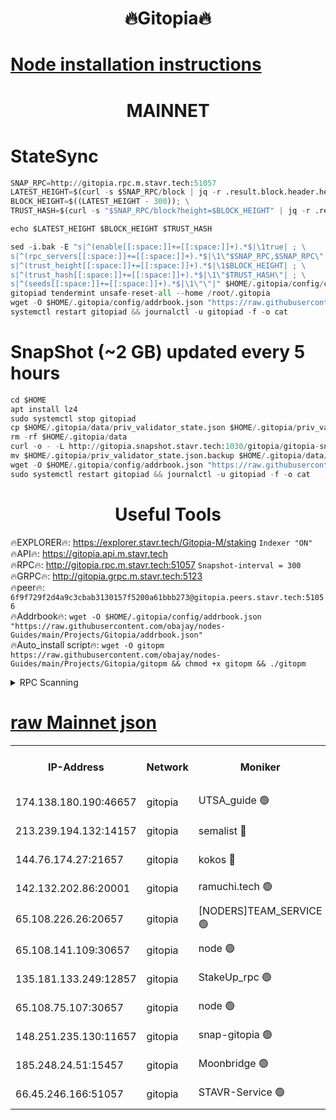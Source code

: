 <h1 align="center"> 🔥Gitopia🔥</h1>

[Node installation instructions](https://github.com/obajay/nodes-Guides/tree/main/Projects/Gitopia)
=

<h1 align="center"> MAINNET</h1>

# StateSync
```python
SNAP_RPC=http://gitopia.rpc.m.stavr.tech:51057
LATEST_HEIGHT=$(curl -s $SNAP_RPC/block | jq -r .result.block.header.height); \
BLOCK_HEIGHT=$((LATEST_HEIGHT - 300)); \
TRUST_HASH=$(curl -s "$SNAP_RPC/block?height=$BLOCK_HEIGHT" | jq -r .result.block_id.hash)

echo $LATEST_HEIGHT $BLOCK_HEIGHT $TRUST_HASH

sed -i.bak -E "s|^(enable[[:space:]]+=[[:space:]]+).*$|\1true| ; \
s|^(rpc_servers[[:space:]]+=[[:space:]]+).*$|\1\"$SNAP_RPC,$SNAP_RPC\"| ; \
s|^(trust_height[[:space:]]+=[[:space:]]+).*$|\1$BLOCK_HEIGHT| ; \
s|^(trust_hash[[:space:]]+=[[:space:]]+).*$|\1\"$TRUST_HASH\"| ; \
s|^(seeds[[:space:]]+=[[:space:]]+).*$|\1\"\"|" $HOME/.gitopia/config/config.toml
gitopiad tendermint unsafe-reset-all --home /root/.gitopia
wget -O $HOME/.gitopia/config/addrbook.json "https://raw.githubusercontent.com/obajay/nodes-Guides/main/Projects/Gitopia/addrbook.json"
systemctl restart gitopiad && journalctl -u gitopiad -f -o cat
```
# SnapShot (~2 GB) updated every 5 hours
```python
cd $HOME
apt install lz4
sudo systemctl stop gitopiad
cp $HOME/.gitopia/data/priv_validator_state.json $HOME/.gitopia/priv_validator_state.json.backup
rm -rf $HOME/.gitopia/data
curl -o - -L http://gitopia.snapshot.stavr.tech:1030/gitopia/gitopia-snap.tar.lz4 | lz4 -c -d - | tar -x -C $HOME/.gitopia --strip-components 2
mv $HOME/.gitopia/priv_validator_state.json.backup $HOME/.gitopia/data/priv_validator_state.json
wget -O $HOME/.gitopia/config/addrbook.json "https://raw.githubusercontent.com/obajay/nodes-Guides/main/Projects/Gitopia/addrbook.json"
sudo systemctl restart gitopiad && journalctl -u gitopiad -f -o cat
```
 <h1 align="center"> Useful Tools</h1>

🔥EXPLORER🔥:      https://explorer.stavr.tech/Gitopia-M/staking  `Indexer "ON"` \
🔥API🔥: 			 		 https://gitopia.api.m.stavr.tech \
🔥RPC🔥:           http://gitopia.rpc.m.stavr.tech:51057              `Snapshot-interval = 300` \
🔥GRPC🔥:          http://gitopia.grpc.m.stavr.tech:5123 \
🔥peer🔥:					 `6f9f729f2d4a9c3cbab3130157f5200a61bbb273@gitopia.peers.stavr.tech:51056` \
🔥Addrbook🔥:    ```wget -O $HOME/.gitopia/config/addrbook.json "https://raw.githubusercontent.com/obajay/nodes-Guides/main/Projects/Gitopia/addrbook.json"``` \
🔥Auto_install script🔥: ```wget -O gitopm https://raw.githubusercontent.com/obajay/nodes-Guides/main/Projects/Gitopia/gitopm && chmod +x gitopm && ./gitopm```


<details>
<summary>RPC Scanning</summary>

<h2 align="center"> We scan nodes in real time every 4 hours. And we provide the final result of RPC endpoints.
We cannot influence the operation of these nodes in any way. </h2>


```python
If Voting Power is higher than 0 --> then the Node is a validator of the network and may be subject to attack and be a potential threat to the chain.
```
```python
We marked such validators with a red symbol
```

</details>

[raw Mainnet json](https://rpc-check.gitopm.stavr.tech/gitopm/rpc-gitopm-result.json)
=

<table><tr><th>IP-Address</th><th>Network</th><th>Moniker</th><th>Latest Block Height</th><th>Earliest Block Height</th><th>Catching Up</th><th>Voting Power</th><th>Scan Time</th></tr><tr><td>174.138.180.190:46657</td><td>gitopia</td><td>UTSA_guide 🟢</td><td>10033482</td><td>6071990</td><td>False</td><td>0</td><td>2023-12-02T21:16:50.482445210UTC</td></tr><tr><td>213.239.194.132:14157</td><td>gitopia</td><td>semalist 🔴</td><td>10033498</td><td>6071990</td><td>False</td><td>428996</td><td>2023-12-02T21:17:11.858784144UTC</td></tr><tr><td>144.76.174.27:21657</td><td>gitopia</td><td>kokos 🔴</td><td>10033504</td><td>6071990</td><td>False</td><td>936373</td><td>2023-12-02T21:17:22.035451549UTC</td></tr><tr><td>142.132.202.86:20001</td><td>gitopia</td><td>ramuchi.tech 🟢</td><td>10033504</td><td>6548337</td><td>False</td><td>0</td><td>2023-12-02T21:17:21.263153756UTC</td></tr><tr><td>65.108.226.26:20657</td><td>gitopia</td><td>[NODERS]TEAM_SERVICE 🟢</td><td>10033515</td><td>6846001</td><td>False</td><td>0</td><td>2023-12-02T21:17:39.273068709UTC</td></tr><tr><td>65.108.141.109:30657</td><td>gitopia</td><td>node 🟢</td><td>10033503</td><td>6931333</td><td>False</td><td>0</td><td>2023-12-02T21:17:20.720349063UTC</td></tr><tr><td>135.181.133.249:12857</td><td>gitopia</td><td>StakeUp_rpc 🟢</td><td>10033504</td><td>8010001</td><td>False</td><td>0</td><td>2023-12-02T21:17:21.692444043UTC</td></tr><tr><td>65.108.75.107:30657</td><td>gitopia</td><td>node 🟢</td><td>10033511</td><td>8802845</td><td>False</td><td>0</td><td>2023-12-02T21:17:32.706205217UTC</td></tr><tr><td>148.251.235.130:11657</td><td>gitopia</td><td>snap-gitopia 🟢</td><td>10033503</td><td>9516001</td><td>False</td><td>0</td><td>2023-12-02T21:17:20.973743746UTC</td></tr><tr><td>185.248.24.51:15457</td><td>gitopia</td><td>Moonbridge 🟢</td><td>10033498</td><td>9781501</td><td>False</td><td>0</td><td>2023-12-02T21:17:12.201737057UTC</td></tr><tr><td>66.45.246.166:51057</td><td>gitopia</td><td>STAVR-Service 🟢</td><td>10033490</td><td>10024501</td><td>False</td><td>0</td><td>2023-12-02T21:16:59.327368432UTC</td></tr></table>
